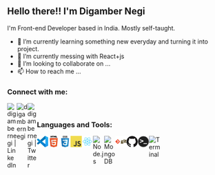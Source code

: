## Hello there!! I'm Digamber Negi
I'm Front-end Developer based in India. Mostly self-taught.

- 👋 I’m currently learning something new everyday and turning it into project.
- 🌱 I’m currently messing with React+js
- 💞️ I’m looking to collaborate on ...
- 📫 How to reach me ...

### Connect with me:

[<img align="left" alt="digambernegi  | LinkedIn" width="22px" src="https://cdn.jsdelivr.net/npm/simple-icons@v3/icons/linkedin.svg" />][linkedin]
[<img align="left" alt="digambernegi " width="25px" src="https://img.icons8.com/ios-filled/50/000000/discord-logo.png"/>][discord]
[<img align="left" alt="digambernegi  | Twitter" width="22px" src="https://cdn.jsdelivr.net/npm/simple-icons@v3/icons/twitter.svg" />][twitter]

<br />

### Languages and Tools:

<img align="left" alt="Visual Studio Code" width="26px" src="https://raw.githubusercontent.com/github/explore/80688e429a7d4ef2fca1e82350fe8e3517d3494d/topics/visual-studio-code/visual-studio-code.png" />

<img align="left" alt="HTML5" width="26px" src="https://raw.githubusercontent.com/github/explore/80688e429a7d4ef2fca1e82350fe8e3517d3494d/topics/html/html.png" />

<img align="left" alt="CSS3" width="26px" src="https://raw.githubusercontent.com/github/explore/80688e429a7d4ef2fca1e82350fe8e3517d3494d/topics/css/css.png" />

<img align="left" alt="JavaScript" width="26px" src="https://raw.githubusercontent.com/github/explore/80688e429a7d4ef2fca1e82350fe8e3517d3494d/topics/javascript/javascript.png" />

<img align="left" alt="React" width="26px" src="https://raw.githubusercontent.com/github/explore/80688e429a7d4ef2fca1e82350fe8e3517d3494d/topics/react/react.png" />

<img align="left" alt="Node.js" width="26px" src="https://img.icons8.com/color/48/000000/nodejs.png"/>

<img align="left" alt="MongoDB" width="26px" src="https://img.icons8.com/color/48/000000/mongodb.png" />

<img align="left" alt="Git" width="26px" src="https://raw.githubusercontent.com/github/explore/80688e429a7d4ef2fca1e82350fe8e3517d3494d/topics/git/git.png" />

<img align="left" alt="GitHub" width="26px" src="https://raw.githubusercontent.com/github/explore/78df643247d429f6cc873026c0622819ad797942/topics/github/github.png" />

<img align="left" alt="Terminal" width="26px" src="https://raw.githubusercontent.com/github/explore/80688e429a7d4ef2fca1e82350fe8e3517d3494d/topics/terminal/terminal.png" />

<img align="left" alt="Terminal" width="26px" src="https://media.zeemly.com/zeemly/product/material-ui.png" />

<br />
<br />

[twitter]: https://twitter.com/@dsn1001
[discord]:https://discord.com/channels/@me
[linkedin]: https://www.linkedin.com/in/digamber-negi-5b2296135/
